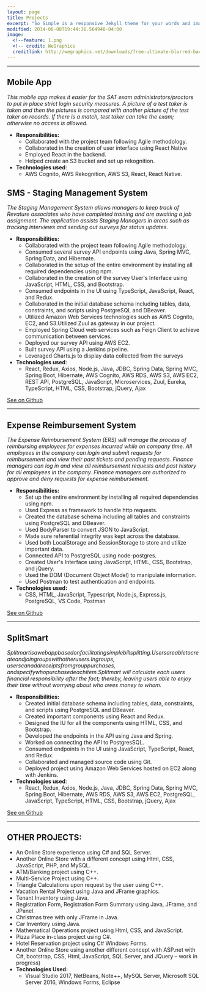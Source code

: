 ```yaml
---
layout: page
title: Projects 
excerpt: "So Simple is a responsive Jekyll theme for your words and images."
modified: 2014-08-08T19:44:38.564948-04:00
image:
  <!--feature: 1.png
  <!-- credit: WeGraphics
  creditlink: http://wegraphics.net/downloads/free-ultimate-blurred-background-pack/ -->
---
```


<hr/>

## **Mobile App**

*This mobile app makes it easier for the SAT exam administrators/proctors to put in place strict login security measures. A picture of a test taker is taken and then the pictures is compared with another picture of the test taker on records. If there is a match, test taker can take the exam; otherwise no access is allowed.*
  * **Responsibilities:** 
    * Collaborated with the project team following Agile methodology.
    * Collaborated in the creation of user interface using React Native
    * Employed React in the backend. 
    * Helped create an S3 bucket and set up rekognition. 
  * **Technologies used**:
    * AWS Cognito, AWS Rekognition, AWS S3, React, React Native. 


## **SMS - Staging Management System**

*The Staging Management System allows managers to keep track of Revature associates who have completed training and are awaiting a job assignment. The application assists Staging Managers in areas such as tracking interviews and sending out surveys for status updates.*
  * **Responsibilities:** 
    * Collaborated with the project team following Agile methodology.
    * Consumed several survey API endpoints using Java, Spring MVC, Spring Data, and Hibernate.
    * Collaborated in the setup of the entire environment by installing all required dependencies using npm.
    * Collaborated in the creation of the survey User's Interface using JavaScript, HTML, CSS, and Bootstrap.
    * Consumed endpoints in the UI using TypeScript, JavaScript, React, and Redux.
    * Collaborated in the initial database schema including tables, data, constraints, and scripts using PostgreSQL and DBeaver.
    * Utilized Amazon Web Services technologies such as AWS Cognito, EC2, and S3.Utilized Zuul as gateway in our project. 
    * Employed Spring Cloud web services such as Feign Client to achieve communication between services. 
    * Deployed our survey API using AWS EC2. 
    * Built survey API using a Jenkins pipeline. 
    * Leveraged Charts.js to display data collected from the surveys 
  * **Technologies used**:
    * React, Redux, Axios, Node.js, Java, JDBC, Spring Data, Spring MVC, Spring Boot, Hibernate, AWS Cognito, AWS RDS, AWS S3, AWS EC2, REST API, PostgreSQL, JavaScript, Microservices, Zuul, Eureka, TypeScript, HTML, CSS, Bootstrap, jQuery, Ajax
    

<a markdown="0" href="https://github.com/1901-blake/project0-ers-api-dunieskiotano" class="btn">See on Github</a>
<hr/>

## **Expense Reimbursement System**

*The Expense Reimbursement System (ERS) will manage the process of reimbursing employees for expenses incurred while on company time. All employees in the company can login and submit requests for reimbursement and view their past tickets and pending requests. Finance managers can log in and view all reimbursement requests and past history for all employees in the company. Finance managers are authorized to approve and deny requests for expense reimbursement.*
  * **Responsibilities:** 
    * Set up the entire environment by installing all required dependencies using npm. 
    * Used Express as framework to handle http requests. 
    * Created the database schema including all tables and constraints using PostgreSQL and DBeaver. 
    * Used BodyParser to convert JSON to JavaScript. 
    * Made sure referential integrity was kept across the database. 
    * Used both LocalStorage and SessionStorage to store and utilize important data. 
    * Connected API to PostgreSQL using node-postgres. 
    * Created User's Interface using JavaScript, HTML, CSS, Bootstrap, and jQuery. 
    * Used the DOM (Document Object Model) to manipulate information. 
    * Used Postman to test authentication and endpoints. 
  * **Technologies used:**
    * CSS, HTML, JavaScript, Typescript, Node.js, Express.js, PostgreSQL, VS Code, Postman
    
<a markdown="0" href="https://github.com/dunieskiotano/expensereimbursementsystem" class="btn">See on Github</a>
<hr/>

## **SplitSmart**

*Split$mart is a web app based on facilitating simple billsplitting. Users are able to create and join groups with other users. In groups, users can add receipts from group purchases, and specify who purchased each item. Split$mart will calculate each users financial responsibility after the fact; thereby, leaving users able to enjoy their time without worrying about who owes money to whom.*
  * **Responsibilities:**
    * Created initial database schema including tables, data, constraints, and scripts using PostgreSQL and DBeaver. 
    * Created important components using React and Redux. 
    * Designed the IU for all the components using HTML, CSS, and Bootstrap. 
    * Developed the endpoints in the API using Java and Spring. 
    * Worked on connecting the API to PostgresSQL. 
    * Consumed endpoints in the UI using JavaScript, TypeScript, React, and Redux. 
    * Collaborated and managed source code using Git. 
    * Deployed project using Amazon Web Services hosted on EC2 along with Jenkins. 
  * **Technologies used**:
    * React, Redux, Axios, Node.js, Java, JDBC, Spring Data, Spring MVC, Spring Boot, Hibernate, AWS RDS, AWS S3, AWS EC2, PostgreSQL, JavaScript, TypeScript, HTML, CSS, Bootstrap, jQuery, Ajax

<a markdown="0" href="https://github.com/dunieskiotano/SplitSmart" class="btn">See on Github</a>
<hr/>

## **OTHER PROJECTS:**

   * An Online Store experience using C# and SQL Server.
   * Another Online Store with a different concept using Html, CSS, JavaScript, PHP, and MySQL.
   * ATM/Banking project using C++.
   * Multi-Service Project using C++.
   * Triangle Calculations upon request by the user using C++.
   * Vacation Rental Project using Java and JFrame graphics.
   * Tenant Inventory using Java.
   * Registration Form, Registration Form Summary using Java, JFrame, and JPanel.
   * Christmas tree with only JFrame in Java.
   * Car Inventory using Java.
   * Mathematical Operations project using Html, CSS, and JavaScript.
   * Pizza Place in-class project using C#.
   * Hotel Reservation project using C# Windows Forms.
   * Another Online Store using another different concept with ASP.net with C#, bootstrap, CSS, Html, JavaScript, SQL Server, and JQuery – work in progress)
* **Technologies Used:** 
   * Visual Studio 2017, NetBeans, Note++, MySQL Server, Microsoft SQL Server 2016, Windows Forms, Eclipse



[^1]: Example: *domain.com/category-name/post-title*

<script src="//code.tidio.co/9iu4htavzllgovnqr86rzowc79v3bfyh.js" async></script>

